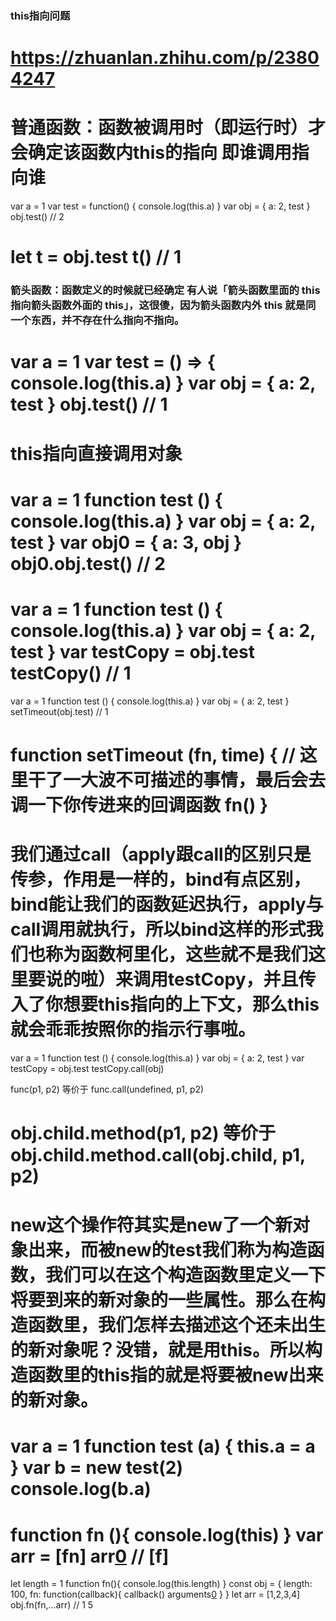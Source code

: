 ### this指向问题
https://zhuanlan.zhihu.com/p/23804247
==============================
# 普通函数：函数被调用时（即运行时）才会确定该函数内this的指向 即谁调用指向谁
var a = 1
var test = function() {
    console.log(this.a)
}
var obj = {
    a: 2,
    test
}
obj.test() // 2

let t = obj.test
t() // 1
============================ 
### 箭头函数：函数定义的时候就已经确定 有人说「箭头函数里面的 this 指向箭头函数外面的 this」，这很傻，因为箭头函数内外 this 就是同一个东西，并不存在什么指向不指向。
var a = 1
var test = () => {
    console.log(this.a)
}
var obj = {
    a: 2,
    test
}
obj.test() // 1
============================================
# this指向直接调用对象
var a = 1
function test () {
    console.log(this.a)
}
var obj = {
    a: 2,
    test
}
var obj0 = {
    a: 3,
    obj 
}
obj0.obj.test() // 2
=============================
var a = 1
function test () {
    console.log(this.a)
}
var obj = {
    a: 2,
    test
}
var testCopy = obj.test
testCopy() // 1 
=============================
var a = 1
function test () {
    console.log(this.a)
}
var obj = {
    a: 2,
    test
}
setTimeout(obj.test) // 1

function setTimeout (fn, time) {
  // 这里干了一大波不可描述的事情，最后会去调一下你传进来的回调函数
  fn()
}
=================================
# 我们通过call（apply跟call的区别只是传参，作用是一样的，bind有点区别，bind能让我们的函数延迟执行，apply与call调用就执行，所以bind这样的形式我们也称为函数柯里化，这些就不是我们这里要说的啦）来调用testCopy，并且传入了你想要this指向的上下文，那么this就会乖乖按照你的指示行事啦。
var a = 1
function test () {
  console.log(this.a)
}
var obj = {
    a: 2,
    test
}
var testCopy = obj.test
testCopy.call(obj)

func(p1, p2) 等价于
func.call(undefined, p1, p2)

obj.child.method(p1, p2) 等价于
obj.child.method.call(obj.child, p1, p2)
====================================
# new这个操作符其实是new了一个新对象出来，而被new的test我们称为构造函数，我们可以在这个构造函数里定义一下将要到来的新对象的一些属性。那么在构造函数里，我们怎样去描述这个还未出生的新对象呢？没错，就是用this。所以构造函数里的this指的就是将要被new出来的新对象。
var a = 1
function test (a) {
    this.a = a
}
var b = new test(2)
console.log(b.a)
=====================================
function fn (){ console.log(this) }
var arr = [fn]
arr[0]() // [f]
=====================================
let length = 1
function fn(){
    console.log(this.length)
}
const obj = {
    length: 100,
    fn: function(callback){
        callback()
        arguments[0]()
    }
}
let arr = [1,2,3,4]
obj.fn(fn,...arr) // 1 5
